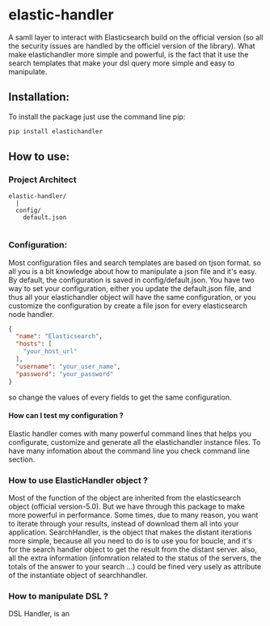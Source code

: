 # elastic-handler

A samll layer to interact with Elasticsearch build on the official version (so all the security issues are handled by the officiel version of the library). What make elastichandler more simple and powerful, is the fact that it use the search templates that make your dsl query more simple and easy to manipulate.
## Installation:
To install the package just use the command line pip:
```bash
pip install elastichandler
```
## How to use:
### Project Architect
```
elastic-handler/
  |
  config/
    default.json
  
```
### Configuration:
Most configuration files and search templates are based on tjson format. so all you is a bit knowledge about how to manipulate a json file and it's easy.
By default, the configuration is saved in config/default.json. You have two way to set your configuration, either you update the default.json file, and thus all your elastichandler object will have the same configuration, or you customize the configuration by create a file json for every elasticsearch node handler.
```json
{
  "name": "Elasticsearch",
  "hosts": [
    "your_host_url"
  ],
  "username": "your_user_name",
  "password": "your_password"
}
```
so change the values of every fields to get the same configuration.
#### How can I test my configuration ?
Elastic handler comes with many powerful command lines that helps you configurate, customize and generate all the elastichandler instance files. To have many infomation about the command line you check command line section.
### How to use ElasticHandler object ?
Most of the function of the object are inherited from the elasticsearch object (official version-5.0). But we have through this package to make more powerful in performance. Some times, due to many reason, you want to iterate through your results, instead of download them all into your application.
SearchHandler, is the object that makes the distant iterations more simple, because all you need to do is to use you for boucle, and it's for the search handler object to get the result from the distant server. also, all the extra information (infomration related to the status of the servers, the totals of the answer to your search ...) could be fined very usely as attribute of the instantiate object of searchhandler.
### How to manipulate DSL ?
DSL Handler, is an 
